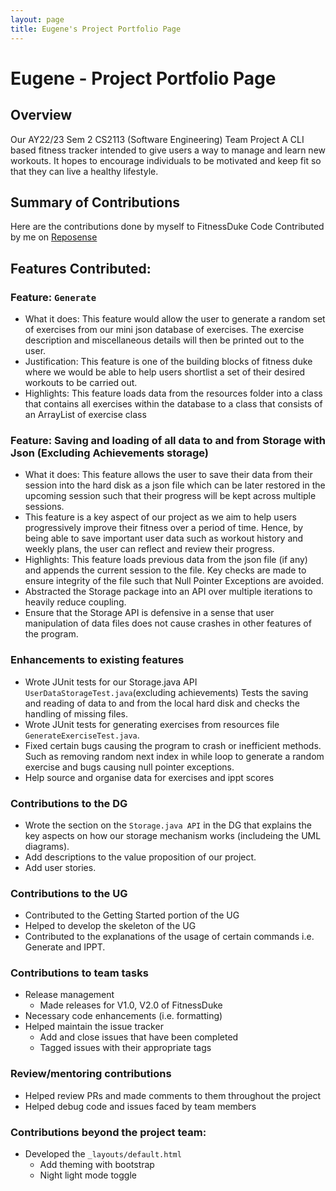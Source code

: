 ```yaml
---
layout: page
title: Eugene's Project Portfolio Page
---
```

# Eugene - Project Portfolio Page

## Overview

Our AY22/23 Sem 2 CS2113 (Software Engineering) Team Project
A CLI based fitness tracker intended to give users a way to manage and learn new workouts. It hopes to encourage 
individuals to be motivated and keep fit so that they can live a healthy lifestyle.

## Summary of Contributions

Here are the contributions done by myself to FitnessDuke
Code Contributed by me on [Reposense](https://nus-cs2113-ay2223s2.github.io/tp-dashboard/?search=EangJS&sort=groupTitle&sortWithin=title&timeframe=commit&mergegroup=&groupSelect=groupByRepos&breakdown=true&checkedFileTypes=docs~functional-code~test-code~other&since=2023-02-17&tabOpen=true&tabType=authorship&tabAuthor=EangJS&tabRepo=AY2223S2-CS2113-W13-2%2Ftp%5Bmaster%5D&authorshipIsMergeGroup=false&authorshipFileTypes=docs~functional-code~test-code~other&authorshipIsBinaryFileTypeChecked=false&authorshipIsIgnoredFilesChecked=false)

## Features Contributed: 

### Feature: ```Generate``` 
* What it does: This feature would allow the user to generate a random set of exercises from our mini json database
of exercises. The exercise description and miscellaneous details will then be printed out to the user. 
* Justification: This feature is one of the building blocks of fitness duke where we would be able to help users 
  shortlist a set of their desired workouts to be carried out. 
* Highlights: This feature loads data from the resources folder into a class that contains all exercises within the 
  database to a class that consists of an ArrayList of exercise class

### Feature: Saving and loading of all data to and from Storage with Json (Excluding Achievements storage)
* What it does: This feature allows the user to save their data from their session into the hard disk as a json file 
  which can be later restored in the upcoming session such that their progress will be kept across multiple sessions.
* This feature is a key aspect of our project as we aim to help users progressively improve their fitness over a 
  period of time. Hence, by being able to save important user data such as workout history and weekly plans, the 
  user can reflect and review their progress.
* Highlights: This feature loads previous data from the json file (if any) and appends the current session to the 
  file. Key checks are made to ensure integrity of the file such that Null Pointer Exceptions are avoided.
* Abstracted the Storage package into an API over multiple iterations to heavily reduce coupling.
* Ensure that the Storage API is defensive in a sense that user manipulation of data files does not cause crashes in 
  other features of the program.

### Enhancements to existing features
* Wrote JUnit tests for our Storage.java API ```UserDataStorageTest.java```(excluding achievements)
Tests the saving and reading of data to and from the local hard disk and checks the handling of missing files.
* Wrote JUnit tests for generating exercises from resources file ```GenerateExerciseTest.java```.
* Fixed certain bugs causing the program to crash or inefficient methods. Such as removing random next index in 
  while loop to generate a random exercise and bugs causing null pointer exceptions.
* Help source and organise data for exercises and ippt scores

### Contributions to the DG
* Wrote the section on the ```Storage.java API``` in the DG that explains the key aspects on how our storage 
  mechanism works (includeing the UML diagrams). 
* Add descriptions to the value proposition of our project.
* Add user stories.

### Contributions to the UG
* Contributed to the Getting Started portion of the UG
* Helped to develop the skeleton of the UG
* Contributed to the explanations of the usage of certain commands i.e. Generate and IPPT.

### Contributions to team tasks
* Release management
  - Made releases for V1.0, V2.0 of FitnessDuke
* Necessary code enhancements (i.e. formatting)
* Helped maintain the issue tracker
  - Add and close issues that have been completed
  - Tagged issues with their appropriate tags

### Review/mentoring contributions
* Helped review PRs and made comments to them throughout the project
* Helped debug code and issues faced by team members

### Contributions beyond the project team:
* Developed the ```_layouts/default.html```
  - Add theming with bootstrap
  - Night light mode toggle
